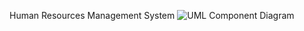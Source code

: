 Human Resources Management System
![UML Component Diagram](https://user-images.githubusercontent.com/76749251/121235748-dbeb8c80-c89d-11eb-850a-dcea421df9c5.png)
